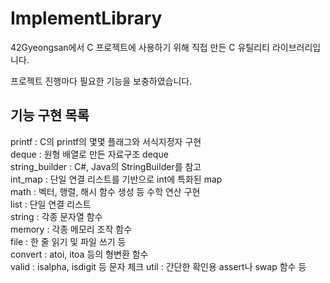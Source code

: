 
# ImplementLibrary  

42Gyeongsan에서 C 프로젝트에 사용하기 위해 직접 만든 C 유틸리티 라이브러리입니다.  

프로젝트 진행마다 필요한 기능을 보충하였습니다.  

## 기능 구현 목록  
printf : C의 printf의 몇몇 플래그와 서식지정자 구현  
deque : 원형 배열로 만든 자료구조 deque  
string_builder : C#, Java의 StringBuilder를 참고    
int_map : 단일 연결 리스트를 기반으로 int에 특화된 map    
math : 벡터, 행렬, 해시 함수 생성 등 수학 연산 구현  
list : 단일 연결 리스트  
string : 각종 문자열 함수  
memory : 각종 메모리 조작 함수  
file : 한 줄 읽기 및 파일 쓰기 등  
convert : atoi, itoa 등의 형변환 함수   
valid : isalpha, isdigit 등 문자 체크 
util : 간단한 확인용 assert나 swap 함수 등  

